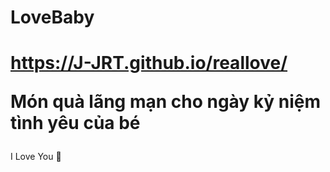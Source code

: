 # LoveBaby
https://J-JRT.github.io/reallove/ <p>
Món quà lãng mạn cho ngày kỷ niệm tình yêu của bé
===========================
I Love You 💟
